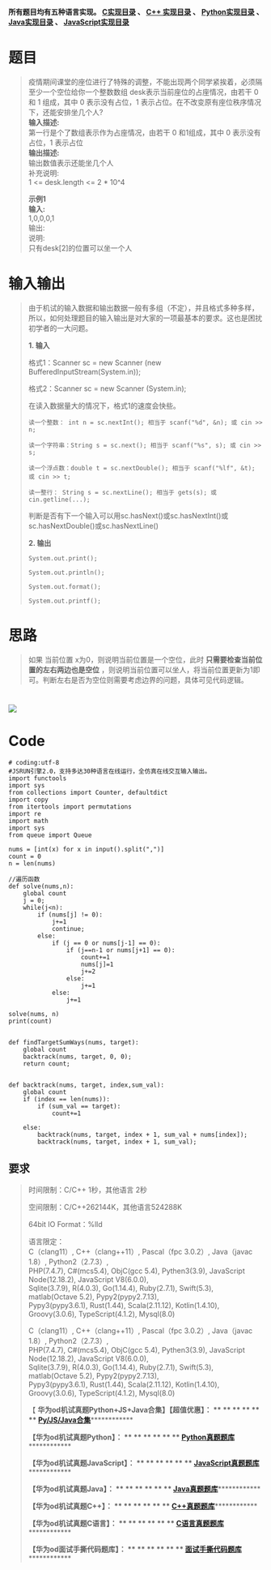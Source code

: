 **所有题目均有五种语言实现。
**[C实现目录](https://renjie.blog.csdn.net/article/details/129190260 "C实现目录")** 、
**[C++ 实现目录](https://blog.csdn.net/misayaaaaa/category_12036814.html "C++
实现目录")** 、
**[Python实现目录](https://blog.csdn.net/misayaaaaa/category_12111005.html
"Python实现目录")** 、
**[Java实现目录](https://blog.csdn.net/misayaaaaa/category_12111006.html
"Java实现目录")** 、
**[JavaScript实现目录](https://blog.csdn.net/misayaaaaa/category_12199270.html
"JavaScript实现目录")****

# 题目

> 疫情期间课堂的座位进行了特殊的调整，不能出现两个同学紧挨着，必须隔至少一个空位给你一个整数数组 desk表示当前座位的占座情况，由若干 0 和 1
> 组成，其中 0 表示没有占位，1 表示占位。在不改变原有座位秩序情况下，还能安排坐几个人?  
>  **输入描述:**  
>  第一行是个了数组表示作为占座情况，由若干 0 和1组成，其中 0 表示没有占位，1 表示占位  
>  **输出描述:**  
>  输出数值表示还能坐几个人  
>  补充说明:  
>  1 <= desk.length <= 2 * 10^4
>
> **示例1  
>  输入:**  
>  1,0,0,0,1  
>  输出:  
>  说明:  
>  只有desk[2]的位置可以坐一个人

#  输入输出

> 由于机试的输入数据和输出数据一般有多组（不定），并且格式多种多样，所以，如何处理题目的输入输出是对大家的一项最基本的要求。这也是困扰初学者的一大问题。
>
> **1\. 输入**
>
> 格式1：Scanner sc = new Scanner (new BufferedInputStream(System.in));
>
> 格式2：Scanner sc = new Scanner (System.in);
>
> 在读入数据量大的情况下，格式1的速度会快些。
>  
>  
>     读一个整数： int n = sc.nextInt(); 相当于 scanf("%d", &n); 或 cin >> n; 
>  
>     读一个字符串：String s = sc.next(); 相当于 scanf("%s", s); 或 cin >> s; 
>  
>     读一个浮点数：double t = sc.nextDouble(); 相当于 scanf("%lf", &t); 或 cin >> t; 
>  
>     读一整行： String s = sc.nextLine(); 相当于 gets(s); 或 cin.getline(...); 
>  
>
> 判断是否有下一个输入可以用sc.hasNext()或sc.hasNextInt()或sc.hasNextDouble()或sc.hasNextLine()
>
> **2\. 输出**
>  
>  
>     System.out.print(); 
>  
>     System.out.println(); 
>  
>     System.out.format();
>  
>     System.out.printf();  

# 思路

> 如果 当前位置 x为0，则说明当前位置是一个空位，此时 **只需要检查当前位置的左右两边也是空位**
> ，则说明当前位置可以坐人，将当前位置更新为1即可。判断左右是否为空位则需要考虑边界的问题，具体可见代码逻辑。

# ![](https://img-blog.csdnimg.cn/3cbd162955174a6581b89f32c900bde5.jpeg)

# Code

    
    
    # coding:utf-8
    #JSRUN引擎2.0，支持多达30种语言在线运行，全仿真在线交互输入输出。 
    import functools
    import sys
    from collections import Counter, defaultdict
    import copy
    from itertools import permutations
    import re
    import math
    import sys
    from queue import Queue
    
    nums = [int(x) for x in input().split(",")]
    count = 0
    n = len(nums)
    
    //遍历函数
    def solve(nums,n):
        global count
        j = 0;
        while(j<n):
            if (nums[j] != 0):
                j+=1
                continue;
            else:
                if (j == 0 or nums[j-1] == 0):
                    if (j==n-1 or nums[j+1] == 0):
                        count+=1
                        nums[j]=1
                        j+=2
                    else:
                        j+=1
                else:
                    j+=1
    
    solve(nums, n)
    print(count)
    
    
    def findTargetSumWays(nums, target):
        global count
        backtrack(nums, target, 0, 0);
        return count;
    
    
    def backtrack(nums, target, index,sum_val):
        global count
        if (index == len(nums)):
            if (sum_val == target):
                count+=1
    
        else:
            backtrack(nums, target, index + 1, sum_val + nums[index]);
            backtrack(nums, target, index + 1, sum_val);
    
    
    
    

## 要求

> 时间限制：C/C++ 1秒，其他语言 2秒
>
> 空间限制：C/C++262144K，其他语言524288K
>
> 64bit IO Format：%lld
>
> 语言限定：  
>  C（clang11）, C++（clang++11）, Pascal（fpc 3.0.2）, Java（javac 1.8）,
> Python2（2.7.3）,  
>  PHP(7.4.7), C#(mcs5.4), ObjC(gcc 5.4), Pythen3(3.9), JavaScript
> Node(12.18.2), JavaScript V8(6.0.0),  
>  Sqlite(3.7.9), R(4.0.3), Go(1.14.4), Ruby(2.7.1), Swift(5.3), matlab(Octave
> 5.2), Pypy2(pypy2.7.13),  
>  Pypy3(pypy3.6.1), Rust(1.44), Scala(2.11.12), Kotlin(1.4.10),
> Groovy(3.0.6), TypeScript(4.1.2), Mysql(8.0)
>
> C（clang11）, C++（clang++11）, Pascal（fpc 3.0.2）, Java（javac 1.8）,
> Python2（2.7.3）,  
>  PHP(7.4.7), C#(mcs5.4), ObjC(gcc 5.4), Pythen3(3.9), JavaScript
> Node(12.18.2), JavaScript V8(6.0.0),  
>  Sqlite(3.7.9), R(4.0.3), Go(1.14.4), Ruby(2.7.1), Swift(5.3), matlab(Octave
> 5.2), Pypy2(pypy2.7.13),  
>  Pypy3(pypy3.6.1), Rust(1.44), Scala(2.11.12), Kotlin(1.4.10),
> Groovy(3.0.6), TypeScript(4.1.2), Mysql(8.0)
>
> 【 **华为od机试真题Python+JS+Java合集】【超值优惠】： ** ** ** ** ** **
> **[Py/JS/Java合集](https://blog.csdn.net/misayaaaaa/category_12258991.html
> "Py/JS/Java合集")****************
>
> **【华为od机试真题Python】： ** ** ** ** ** **
> **[Python真题题库](https://blog.csdn.net/misayaaaaa/category_12111005.html
> "Python真题题库")****************
>
> **【华为od机试真题JavaScript】： ** ** ** ** ** **
> **[JavaScript真题题库](https://blog.csdn.net/misayaaaaa/category_12199270.html
> "JavaScript真题题库")****************
>
> **【华为od机试真题Java】： ** ** ** ** ** **
> **[Java真题题库](https://blog.csdn.net/misayaaaaa/category_12111006.html
> "Java真题题库")****************
>
> **【华为od机试真题C++】： ** ** ** ** ** **
> **[C++真题题库](https://blog.csdn.net/misayaaaaa/category_12036814.html
> "C++真题题库")****************
>
> **【华为od机试真题C语言】： ** ** ** ** ** **
> **[C语言真题题库](https://blog.csdn.net/misayaaaaa/category_12217917.html
> "C语言真题题库")****************
>
> **【华为od面试手撕代码题库】： ** ** ** ** ** **
> **[面试手撕代码题库](https://renjie.blog.csdn.net/article/details/130419388
> "面试手撕代码题库")****************

